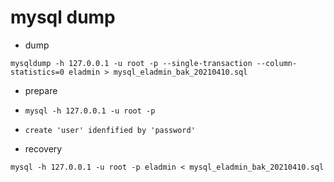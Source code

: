 # mysql dump

* dump
```
mysqldump -h 127.0.0.1 -u root -p --single-transaction --column-statistics=0 eladmin > mysql_eladmin_bak_20210410.sql
```

* prepare
* `mysql -h 127.0.0.1 -u root -p`
* `create 'user' idenfified by 'password'`

* recovery
```
mysql -h 127.0.0.1 -u root -p eladmin < mysql_eladmin_bak_20210410.sql
```